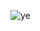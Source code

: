 ![ye](https://user-images.githubusercontent.com/52897657/82688889-a68ae700-9c27-11ea-9d0a-1fb24f046b76.PNG)
